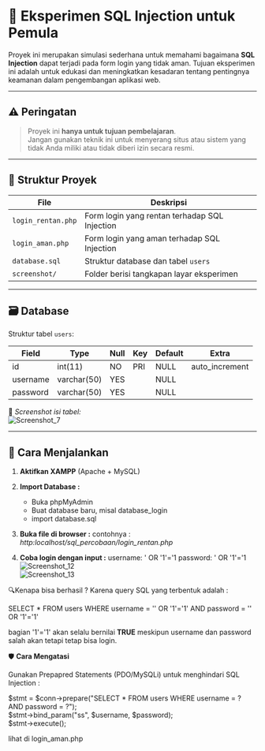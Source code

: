 # 🧪 Eksperimen SQL Injection untuk Pemula

Proyek ini merupakan simulasi sederhana untuk memahami bagaimana **SQL Injection** dapat terjadi pada form login yang tidak aman. Tujuan eksperimen ini adalah untuk edukasi dan meningkatkan kesadaran tentang pentingnya keamanan dalam pengembangan aplikasi web.

---

## ⚠️ Peringatan
> Proyek ini **hanya untuk tujuan pembelajaran**.  
> Jangan gunakan teknik ini untuk menyerang situs atau sistem yang tidak Anda miliki atau tidak diberi izin secara resmi.

---

## 📁 Struktur Proyek

| File          | Deskripsi                                   |
|---------------|----------------------------------------------|
| `login_rentan.php`   | Form login yang rentan terhadap SQL Injection |
| `login_aman.php`   | Form login yang aman terhadap SQL Injection |
| `database.sql`| Struktur database dan tabel `users`          |
| `screenshot/` | Folder berisi tangkapan layar eksperimen     |

---

## 🗃️ Database

Struktur tabel `users`:

| Field    | Type        | Null | Key | Default | Extra          |
|----------|-------------|------|-----|---------|----------------|
| id       | int(11)     | NO   | PRI | NULL    | auto_increment |
| username | varchar(50) | YES  |     | NULL    |                |
| password | varchar(50) | YES  |     | NULL    |                |


📸 *Screenshot isi tabel:*  
![Screenshot_7](https://github.com/user-attachments/assets/009a0350-96f6-4c89-8dfe-29f3501eaca0)

---

## 🚀 Cara Menjalankan

1. **Aktifkan XAMPP** (Apache + MySQL)
   
2. **Import Database :**
   - Buka phpMyAdmin
   - Buat database baru, misal database_login
   - import database.sql
  
3. **Buka file di browser :**
   contohnya : *http:localhost/sql_percobaan/login_rentan.php*

4. **Coba login dengan input :**
   username: ' OR '1'='1
   password: ' OR '1'='1
   ![Screenshot_12](https://github.com/user-attachments/assets/a814fcd1-ed2d-4d7d-956c-f3fb4f4ee1ed) <br>
   ![Screenshot_13](https://github.com/user-attachments/assets/48b45287-3a35-49a3-8d32-bf667fb2fe7f)

🔍Kenapa bisa berhasil ? Karena query SQL yang terbentuk adalah :

SELECT * FROM users WHERE username = '' OR '1'='1' AND password = '' OR '1'='1'

bagian '1'='1' akan selalu bernilai **TRUE** meskipun username dan password salah akan tetapi tetap bisa login.

🛡️ **Cara Mengatasi**

Gunakan Prepapred Statements (PDO/MySQLi) untuk menghindari SQL Injection :

$stmt = $conn->prepare("SELECT * FROM users WHERE username = ? AND password = ?"); <br>
$stmt->bind_param("ss", $username, $password);<br>
$stmt->execute();<br>

lihat di login_aman.php


   


   

  











   
